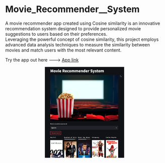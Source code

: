 # Movie_Recommender__System

A movie recommender app created using Cosine similarity is an innovative recommendation system designed to provide personalized movie suggestions to users based on their preferences. <br>
Leveraging the powerful concept of cosine similarity, this project employs advanced data analysis techniques to measure the similarity between movies and match users with the most relevant content.

Try the app out here ---> [App link](https://movierecommendersystem-92s9yi20jtc.streamlit.app/)

<p align="center">
  <img src="https://github.com/SatyamedhasP/Movie_Recommender__System/blob/master/Screenshot.png" width="50%">
</p>

